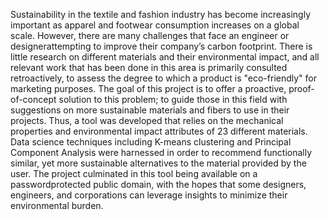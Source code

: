 Sustainability in the textile and fashion industry has become increasingly important as apparel and footwear consumption increases
on a global scale. However, there are many challenges that face an engineer or designerattempting to improve their company’s carbon footprint. 
There is little research on different materials and their environmental impact, and all relevant work that has been done
in this area is primarily consulted retroactively, to assess the degree to which a product is "eco-friendly" for marketing purposes.
The goal of this project is to offer a proactive, proof-of-concept solution to this problem; to guide those in this field with suggestions on
more sustainable materials and fibers to use in their projects. Thus, a tool was developed that relies on the mechanical properties
and environmental impact attributes of 23 different materials. Data science techniques including K-means clustering and Principal
Component Analysis were harnessed in order to recommend functionally similar, yet more sustainable alternatives to the material
provided by the user. The project culminated in this tool being available on a passwordprotected public domain, with the hopes that
some designers, engineers, and corporations can leverage insights to minimize their environmental burden.

